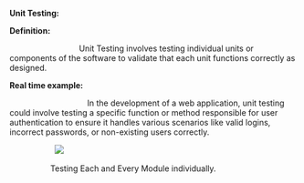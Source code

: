 ﻿**Unit Testing:**

**Definition:** 

`                 `Unit Testing involves testing individual units or components of the software to validate that each unit functions correctly as designed.

**Real time example:**

`                   `In the development of a web application, unit testing could involve testing a specific function or method responsible for user authentication to ensure it handles various scenarios like valid logins, incorrect passwords, or non-existing users correctly.



`           `![](Aspose.Words.5a9ab5c5-1d0e-445b-bc88-8e883a19c304.001.png)

`          `Testing Each and Every Module individually.
